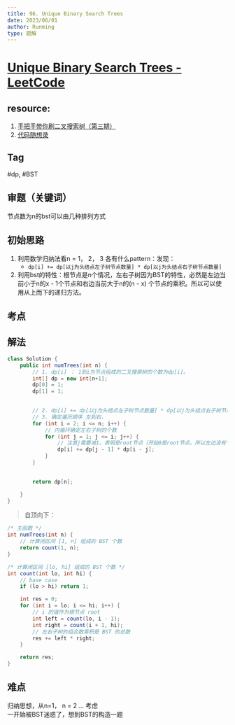 ```yaml
---
title: 96. Unique Binary Search Trees
date: 2023/06/01
author: Runming
type: 题解
---
```


# [Unique Binary Search Trees - LeetCode](https://leetcode.com/problems/unique-binary-search-trees/description/)
## resource:
1. [手把手带你刷二叉搜索树（第三期）](https://appktavsiei5995.pc.xiaoe-tech.com/p/t_pc/course_pc_detail/image_text/i_62987940e4b01a4852072f8c)
2. [代码随想录](https://programmercarl.com/0096.%E4%B8%8D%E5%90%8C%E7%9A%84%E4%BA%8C%E5%8F%89%E6%90%9C%E7%B4%A2%E6%A0%91.html#%E6%80%9D%E8%B7%AF)
## Tag
#dp, #BST

## 审题（关键词） 
节点数为n的bst可以由几种排列方式

## 初始思路  
1. 利用数学归纳法看n = 1， 2， 3 各有什么pattern：发现：   
    - ```dp[i] += dp[以j为头结点左子树节点数量] * dp[以j为头结点右子树节点数量]```
2. 利用bst的特性：根节点是n个情况，左右子树因为BST的特性，必然是左边当前小于n的x - 1个节点和右边当前大于n的(n - x) 个节点的乘积。所以可以使用从上而下的递归方法。
## 考点  

## 解法  
```java
class Solution {
    public int numTrees(int n) {
        // 1. dp[i] ： 1到i为节点组成的二叉搜索树的个数为dp[i]。
        int[] dp = new int[n+1];
        dp[0] = 1;
        dp[1] = 1;

        
        // 2. dp[i] += dp[以j为头结点左子树节点数量] * dp[以j为头结点右子树节点数量]
        // 3. 确定遍历顺序 左到右，
        for (int i = 2; i <= n; i++) {
            // 内循环确定左右子树的个数
            for (int j = 1; j <= i; j++) {
                // 注意j需要减1，表明是root节点（开始0是root节点，所以左边没有节点）
                dp[i] += dp[j - 1] * dp[i - j];
            }
        }

        
        return dp[n];

    }
}
```

> 自顶向下：
```java
/* 主函数 */
int numTrees(int n) {
    // 计算闭区间 [1, n] 组成的 BST 个数
    return count(1, n);
}

/* 计算闭区间 [lo, hi] 组成的 BST 个数 */
int count(int lo, int hi) {
    // base case
    if (lo > hi) return 1;

    int res = 0;
    for (int i = lo; i <= hi; i++) {
        // i 的值作为根节点 root
        int left = count(lo, i - 1);
        int right = count(i + 1, hi);
        // 左右子树的组合数乘积是 BST 的总数
        res += left * right;
    }

    return res;
}
```
## 难点
归纳思想，从n=1， n = 2 ... 考虑  
一开始被BST迷惑了，想到BST的构造一题